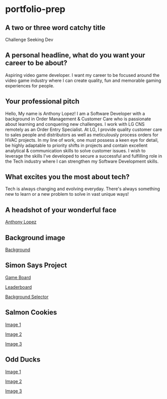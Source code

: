 # portfolio-prep

## A two or three word catchy title

Challenge Seeking Dev

## A personal headline, what do you want your career to be about?

Aspiring video game developer. I want my career to be focused around the video game industry where I can create quality, fun and memorable gaming experiences for people.

## Your professional pitch

Hello, My name is Anthony Lopez! I am a Software Developer with a background in Order Management & Customer Care who is passionate about learning and conquering new challenges. I work with LG CNS remotely as an Order Entry Specialist. At LG, I provide quality customer care to sales people and distributors as well as meticulously process orders for HVAC projects. In my line of work, one must possess a keen eye for detail, be highly adaptable to priority shifts in projects and contain excellent analytical  & communication skills to solve customer issues. I wish to leverage the skills I’ve developed to secure a successful and fulfilling role in the Tech industry where I can strengthen my Software Development skills.

## What excites you the most about tech? 

Tech is always changing and evolving everyday. There's always something new to learn or a new problem to solve in vast unique ways!

## A headshot of your wonderful face

[Anthony Lopez](images/AnthonyLopez.jpg)

## Background image

[Background](images/portfolio-background.jpg)

## Simon Says Project

[Game Board](images/Screen%20Shot%202023-01-07%20at%203.25.41%20AM.png)

[Leaderboard](images/Screen%20Shot%202023-01-07%20at%203.26.37%20AM.png)

[Background Selector](images/Screen%20Shot%202023-01-07%20at%203.28.09%20AM.png)

## Salmon Cookies

[Image 1](images/Screen%20Shot%202023-01-07%20at%203.32.04%20AM.png)

[Image 2](images/Screen%20Shot%202023-01-07%20at%203.32.22%20AM.png)

[Image 3](images/Screen%20Shot%202023-01-07%20at%203.32.39%20AM.png)

## Odd Ducks

[Image 1](images/Screen%20Shot%202023-01-07%20at%203.34.21%20AM.png)

[Image 2](images/Screen%20Shot%202023-01-07%20at%203.35.33%20AM.png)

[Image 3](images/Screen%20Shot%202023-01-07%20at%203.36.35%20AM.png)
